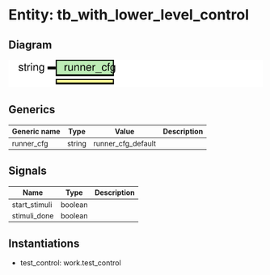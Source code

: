 # Entity: tb_with_lower_level_control
## Diagram
![Diagram](tb_with_lower_level_control.svg "Diagram")
## Generics
| Generic name | Type   | Value              | Description |
| ------------ | ------ | ------------------ | ----------- |
| runner_cfg   | string | runner_cfg_default |             |
## Signals
| Name          | Type    | Description |
| ------------- | ------- | ----------- |
| start_stimuli | boolean |             |
|  stimuli_done | boolean |             |
## Instantiations
- test_control: work.test_control
